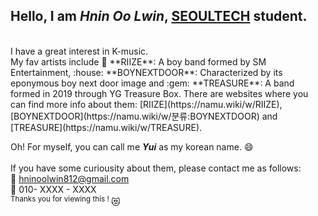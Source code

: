 ## Hello, I am *Hnin Oo Lwin*, [SEOULTECH](https://en.seoultech.ac.kr/) student.
<br />
I have a great interest in K-music.   <br />
My fav artists include	🎸 **RIIZE**: A boy band formed by SM Entertainment, :house: **BOYNEXTDOOR**: Characterized by its eponymous boy next door image and :gem: **TREASURE**: A band formed in 2019 through YG Treasure Box.
There are websites where you can find more info about them:
[RIIZE](https://namu.wiki/w/RIIZE), [BOYNEXTDOOR](https://namu.wiki/w/분류:BOYNEXTDOOR) and [TREASURE](https://namu.wiki/w/TREASURE).

Oh! For myself, you can call me ***Yui*** as my korean name. :smile:<br /> <br />If you have some curiousity about them, please contact me as follows:
<br />:email: hninoolwin812@gmail.com 
<br />	:iphone: 010- XXXX - XXXX
<br /><sup> Thanks you for viewing this ! </sup>	:heart_eyes_cat:
<!---
Theycallmeyui/Theycallmeyui is a ✨ special ✨ repository because its `README.md` (this file) appears on your GitHub profile.
You can click the Preview link to take a look at your changes.
--->
